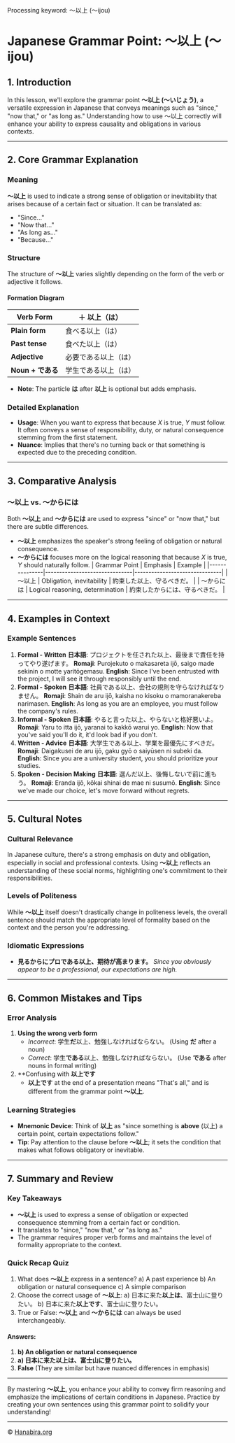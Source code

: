 Processing keyword: ～以上 (〜ijou)
# Japanese Grammar Point: ～以上 (〜ijou)

## 1. Introduction
In this lesson, we'll explore the grammar point **～以上 (〜いじょう)**, a versatile expression in Japanese that conveys meanings such as "since," "now that," or "as long as." Understanding how to use ～以上 correctly will enhance your ability to express causality and obligations in various contexts.

---
## 2. Core Grammar Explanation
### Meaning
**～以上** is used to indicate a strong sense of obligation or inevitability that arises because of a certain fact or situation. It can be translated as:
- "Since..."
- "Now that..."
- "As long as..."
- "Because..."
### Structure
The structure of **～以上** varies slightly depending on the form of the verb or adjective it follows.
#### Formation Diagram
| Verb Form        | ＋  以上（は） |
|------------------|----------------|
| **Plain form**   |  食べる以上（は）|
| **Past tense**   |  食べた以上（は）|
| **Adjective**    |  必要である以上（は）|
| **Noun + である**|  学生である以上（は）|
- **Note**: The particle **は** after **以上** is optional but adds emphasis.
### Detailed Explanation
- **Usage**: When you want to express that because *X* is true, *Y* must follow. It often conveys a sense of responsibility, duty, or natural consequence stemming from the first statement.
- **Nuance**: Implies that there's no turning back or that something is expected due to the preceding condition.
---
## 3. Comparative Analysis
### ～以上 vs. ～からには
Both **～以上** and **～からには** are used to express "since" or "now that," but there are subtle differences.
- **～以上** emphasizes the speaker's strong feeling of obligation or natural consequence.
- **～からには** focuses more on the logical reasoning that because *X* is true, *Y* should naturally follow.
| Grammar Point | Emphasis                      | Example                       |
|---------------|-------------------------------|-------------------------------|
| ～以上         | Obligation, inevitability     | 約束した以上、守るべきだ。     |
| ～からには     | Logical reasoning, determination | 約束したからには、守るべきだ。 |
---
## 4. Examples in Context
### Example Sentences
1. **Formal - Written**
   **日本語**: プロジェクトを任された以上、最後まで責任を持ってやり遂げます。
   **Romaji**: Purojekuto o makasareta ijō, saigo made sekinin o motte yaritōgemasu.
   **English**: Since I've been entrusted with the project, I will see it through responsibly until the end.
2. **Formal - Spoken**
   **日本語**: 社員である以上、会社の規則を守らなければなりません。
   **Romaji**: Shain de aru ijō, kaisha no kisoku o mamoranakereba narimasen.
   **English**: As long as you are an employee, you must follow the company's rules.
3. **Informal - Spoken**
   **日本語**: やると言った以上、やらないと格好悪いよ。
   **Romaji**: Yaru to itta ijō, yaranai to kakkō warui yo.
   **English**: Now that you've said you'll do it, it'd look bad if you don't.
4. **Written - Advice**
   **日本語**: 大学生である以上、学業を最優先にすべきだ。
   **Romaji**: Daigakusei de aru ijō, gaku gyō o saiyūsen ni subeki da.
   **English**: Since you are a university student, you should prioritize your studies.
5. **Spoken - Decision Making**
   **日本語**: 選んだ以上、後悔しないで前に進もう。
   **Romaji**: Eranda ijō, kōkai shinai de mae ni susumō.
   **English**: Since we've made our choice, let's move forward without regrets.
---
## 5. Cultural Notes
### Cultural Relevance
In Japanese culture, there's a strong emphasis on duty and obligation, especially in social and professional contexts. Using **～以上** reflects an understanding of these social norms, highlighting one's commitment to their responsibilities.
### Levels of Politeness
While **～以上** itself doesn't drastically change in politeness levels, the overall sentence should match the appropriate level of formality based on the context and the person you're addressing.
### Idiomatic Expressions
- **見るからにプロである以上、期待が高まります。**
  *Since you obviously appear to be a professional, our expectations are high.*
---
## 6. Common Mistakes and Tips
### Error Analysis
1. **Using the wrong verb form**
   - *Incorrect*: 学生**だ**以上、勉強しなければならない。
     (Using **だ** after a noun)
   - *Correct*: 学生**である**以上、勉強しなければならない。
     (Use **である** after nouns in formal writing)
2. **Confusing with **以上です**
   - **以上です** at the end of a presentation means "That's all," and is different from the grammar point **～以上**.
### Learning Strategies
- **Mnemonic Device**: Think of **以上** as "since something is **above** (以上) a certain point, certain expectations follow."
- **Tip**: Pay attention to the clause before **～以上**; it sets the condition that makes what follows obligatory or inevitable.
---
## 7. Summary and Review
### Key Takeaways
- **～以上** is used to express a sense of obligation or expected consequence stemming from a certain fact or condition.
- It translates to "since," "now that," or "as long as."
- The grammar requires proper verb forms and maintains the level of formality appropriate to the context.
### Quick Recap Quiz
1. What does **～以上** express in a sentence?
   a) A past experience
   b) An obligation or natural consequence
   c) A simple comparison
2. Choose the correct usage of **～以上**:
   a) 日本に来た**以上は**、富士山に登りたい。
   b) 日本に来た**以上です**、富士山に登りたい。
3. True or False: **～以上** and **～からには** can always be used interchangeably.
#### Answers:
1. **b) An obligation or natural consequence**
2. **a) 日本に来た以上は、富士山に登りたい。**
3. **False** (They are similar but have nuanced differences in emphasis)
---
By mastering **～以上**, you enhance your ability to convey firm reasoning and emphasize the implications of certain conditions in Japanese. Practice by creating your own sentences using this grammar point to solidify your understanding!


---

© [Hanabira.org](https://hanabira.org)
